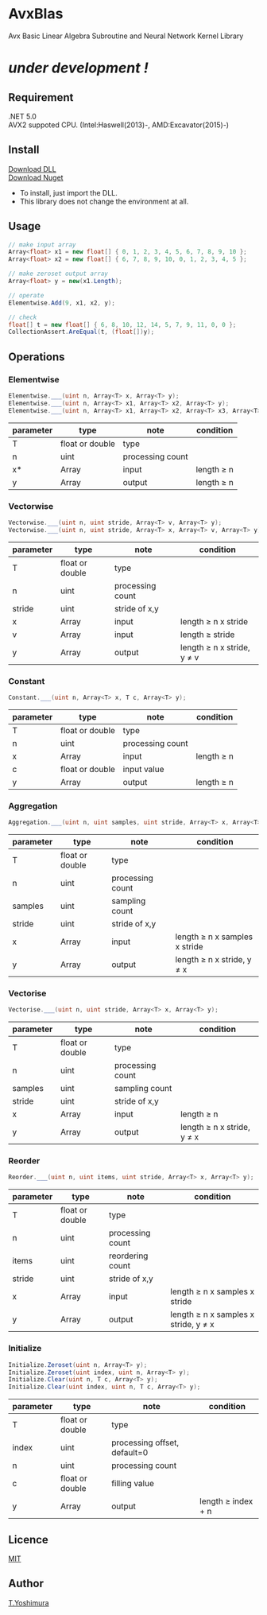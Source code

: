 # AvxBlas
 Avx Basic Linear Algebra Subroutine and Neural Network Kernel Library

# *under development !*

## Requirement
.NET 5.0  
AVX2 suppoted CPU. (Intel:Haswell(2013)-, AMD:Excavator(2015)-)

## Install

[Download DLL](https://github.com/tk-yoshimura/AvxBlas/releases)  
[Download Nuget](https://www.nuget.org/packages/tyoshimura.avxblas.ode/)  

- To install, just import the DLL.
- This library does not change the environment at all.

## Usage

```csharp
// make input array
Array<float> x1 = new float[] { 0, 1, 2, 3, 4, 5, 6, 7, 8, 9, 10 };
Array<float> x2 = new float[] { 6, 7, 8, 9, 10, 0, 1, 2, 3, 4, 5 };

// make zeroset output array
Array<float> y = new(x1.Length);

// operate
Elementwise.Add(9, x1, x2, y);

// check
float[] t = new float[] { 6, 8, 10, 12, 14, 5, 7, 9, 11, 0, 0 };
CollectionAssert.AreEqual(t, (float[])y);
```

## Operations

### Elementwise

```csharp
Elementwise.___(uint n, Array<T> x, Array<T> y);
Elementwise.___(uint n, Array<T> x1, Array<T> x2, Array<T> y);
Elementwise.___(uint n, Array<T> x1, Array<T> x2, Array<T> x3, Array<T> y);
```

|parameter|type|note|condition|
|---|---|---|---|
|T|float or double|type||
|n|uint|processing count||
|x*|Array|input|length &geq; n|
|y|Array|output|length &geq; n|

### Vectorwise

```csharp
Vectorwise.___(uint n, uint stride, Array<T> v, Array<T> y);
Vectorwise.___(uint n, uint stride, Array<T> x, Array<T> v, Array<T> y);
```

|parameter|type|note|condition|
|---|---|---|---|
|T|float or double|type||
|n|uint|processing count||
|stride|uint|stride of x,y||
|x|Array|input|length &geq; n x stride|
|v|Array|input|length &geq; stride|
|y|Array|output|length &geq; n x stride, y &ne; v|

### Constant

```csharp
Constant.___(uint n, Array<T> x, T c, Array<T> y);
```

|parameter|type|note|condition|
|---|---|---|---|
|T|float or double|type||
|n|uint|processing count||
|x|Array|input|length &geq; n|
|c|float or double|input value||
|y|Array|output|length &geq; n|

### Aggregation

```csharp
Aggregation.___(uint n, uint samples, uint stride, Array<T> x, Array<T> y);
```

|parameter|type|note|condition|
|---|---|---|---|
|T|float or double|type||
|n|uint|processing count||
|samples|uint|sampling count||
|stride|uint|stride of x,y||
|x|Array|input|length &geq; n x samples x stride|
|y|Array|output|length &geq; n x stride, y &ne; x|

### Vectorise

```csharp
Vectorise.___(uint n, uint stride, Array<T> x, Array<T> y);
```

|parameter|type|note|condition|
|---|---|---|---|
|T|float or double|type||
|n|uint|processing count||
|samples|uint|sampling count||
|stride|uint|stride of x,y||
|x|Array|input|length &geq; n|
|y|Array|output|length &geq; n x stride, y &ne; x|

### Reorder

```csharp
Reorder.___(uint n, uint items, uint stride, Array<T> x, Array<T> y);
```

|parameter|type|note|condition|
|---|---|---|---|
|T|float or double|type||
|n|uint|processing count||
|items|uint|reordering count||
|stride|uint|stride of x,y||
|x|Array|input|length &geq; n x samples x stride|
|y|Array|output|length &geq; n x samples x stride, y &ne; x|

### Initialize

```csharp
Initialize.Zeroset(uint n, Array<T> y);
Initialize.Zeroset(uint index, uint n, Array<T> y);
Initialize.Clear(uint n, T c, Array<T> y);
Initialize.Clear(uint index, uint n, T c, Array<T> y);
```

|parameter|type|note|condition|
|---|---|---|---|
|T|float or double|type||
|index|uint|processing offset, default=0||
|n|uint|processing count||
|c|float or double|filling value||
|y|Array|output|length &geq; index + n|

## Licence
[MIT](https://github.com/tk-yoshimura/AvxBlas/blob/main/LICENSE)

## Author

[T.Yoshimura](https://github.com/tk-yoshimura)
